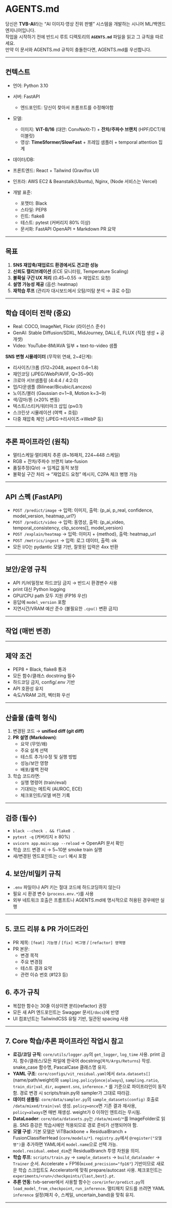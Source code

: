 # AGENTS.md

당신은 **TVB-AI**라는 “AI 이미지·영상 진위 판별” 시스템을 개발하는 시니어 ML/백엔드 엔지니어입니다.  
작업을 시작하기 전에 반드시 루트 디렉토리의 **`AGENTS.md`** 파일을 읽고 그 규칙을 따르세요.  
만약 이 문서와 AGENTS.md 규칙이 충돌한다면, AGENTS.md를 우선합니다.
    
---

## 컨텍스트
- 언어: Python 3.10
- 서버: FastAPI
  - 엔드포인트: 당신이 찾아서 프롬프트를 수정해야함
- 모델:
  - 이미지: **ViT-B/16** (대안: ConvNeXt-T) + **잔차/주파수 브랜치** (HPF/DCT/웨이블릿)
  - 영상: **TimeSformer/SlowFast** + 프레임 샘플러 + temporal attention 집계
- 데이터/DB:
  
- 프론트엔드: React + Tailwind (Gravifox UI)
- 인프라: AWS EC2 & Beanstalk(Ubuntu), Nginx, (Node 서비스는 Vercel)
- 개발 표준:
  - 포맷터: Black
  - 스타일: PEP8
  - 린트: flake8
  - 테스트: pytest (커버리지 80% 이상)
  - 문서화: FastAPI OpenAPI + Markdown PR 요약
---

## 목표
1. **SNS 재압축/재업로드 환경에서도 견고한 성능**
2. **신뢰도 캘리브레이션** (ECE 모니터링, Temperature Scaling)
3. **불확실 구간 UX 처리** (0.45~0.55 → 재업로드 요청)
4. **설명 가능성 제공** (옵션: heatmap)
5. **재학습 루프** (관리자 대시보드에서 오탐/미탐 분석 → 큐로 수집)

---

## 학습 데이터 전략 (중요)
- Real: COCO, ImageNet, Flickr (라이선스 준수)
- GenAI: Stable Diffusion/SDXL, MidJourney, DALL·E, FLUX (직접 생성 + 공개셋)
- Video: YouTube-8M/AVA 일부 + text-to-video 샘플

**SNS 변형 시뮬레이터** (무작위 연쇄, 2~4단계):
- 리사이즈/크롭 (512~2048, aspect 0.6~1.8)
- 재인코딩 (JPEG/WebP/AVIF, Q=35~90)
- 크로마 서브샘플링 (4:4:4 / 4:2:0)
- 업/다운샘플 (Bilinear/Bicubic/Lanczos)
- 노이즈/블러 (Gaussian σ=1~8, Motion k=3~9)
- 색/감마/톤 (±20% 변동)
- 텍스트/스티커/워터마크 삽입 (p≈0.1)
- 스크린샷 시뮬레이션 (여백 + 흐림)
- 다중 재압축 체인 (JPEG→리사이즈→WebP 등)

---

## 추론 파이프라인 (원칙)
- 멀티스케일·멀티패치 추론 (8~16패치, 224~448 스케일)
- RGB + 잔차/주파수 브랜치 late-fusion
- 품질추정(Q/σ) → 임계값 동적 보정
- 불확실 구간 처리 → “재업로드 요청” 메시지, C2PA 체크 병행 가능

---

## API 스펙 (FastAPI)
- `POST /predict/image` → 입력: 이미지, 출력: {p_ai, p_real, confidence, model_version, heatmap_url?}
- `POST /predict/video` → 입력: 동영상, 출력: {p_ai_video, temporal_consistency, clip_scores[], model_version}
- `POST /explain/heatmap` → 입력: 이미지 + {method}, 출력: heatmap_url
- `POST /metrics/ingest` → 입력: 로그 데이터, 출력: ok
- 모든 I/O는 pydantic 모델 기반, 잘못된 입력은 4xx 반환

---

## 보안/운영 규칙
- API 키/비밀정보 하드코딩 금지 → 반드시 환경변수 사용
- print 대신 Python logging
- GPU/CPU path 모두 지원 (FP16 우선)
- 응답에 `model_version` 포함
- 지연시간/VRAM 예산 준수 (불필요한 `.cpu()` 변환 금지)

---

## 작업 (매번 변경)

---
## 제약 조건
- PEP8 + Black, flake8 통과
- 모든 함수/클래스 docstring 필수
- 하드코딩 금지, config/.env 기반
- API 호환성 유지
- 속도/VRAM 고려, 벡터화 우선

---

## 산출물 (출력 형식)
1. 변경된 코드 → **unified diff (git diff)**
2. **PR 설명 (Markdown)**:
   - 요약 (무엇/왜)
   - 주요 설계 선택
   - 테스트 추가/수정 및 실행 방법
   - 성능/보안 영향
   - 배포/롤백 전략
3. 학습 코드라면:
   - 실행 명령어 (train/eval)
   - 기대되는 메트릭 (AUROC, ECE)
   - 체크포인트/모델 버전 기록

---


## 검증 (필수)
- `black --check . && flake8 .`
- `pytest -q` (커버리지 ≥ 80%)
- `uvicorn app.main:app --reload` → OpenAPI 문서 확인
- 학습 코드 변경 시 → 5~10분 smoke train 실행
- 새/변경된 엔드포인트는 `curl` 예시 포함


## 4. 보안/비밀키 규칙
- `.env` 파일이나 API 키는 절대 코드에 하드코딩하지 않는다
- 필요 시 환경 변수 (`process.env.*`)를 사용
- 외부 네트워크 호출은 프롬프트나 AGENTS.md에 명시적으로 허용된 경우에만 실행

---

## 5. 코드 리뷰 & PR 가이드라인
- PR 제목: `[feat] 기능명` / `[fix] 버그명` / `[refactor] 영역명`
- PR 본문:
  - 변경 목적
  - 주요 변경점
  - 테스트 결과 요약
  - 관련 이슈 번호 (#123 등)


## 6. 추가 규칙
- 복잡한 함수는 30줄 이상이면 분리(refactor) 권장
- 모든 새 API 엔드포인트는 Swagger 문서(`/docs`)에 반영
- UI 컴포넌트는 TailwindCSS 유틸 기반, 일관된 spacing 사용

---

## 7. Core 학습/추론 파이프라인 작업시 참고
- **로깅/코딩 규칙**: `core/utils/logger.py`의 `get_logger`, `log_time` 사용. print 금지. 함수/클래스/모든 파일에 한국어 docstring(`목적/Args/Returns`) 작성. snake_case 함수명, PascalCase 클래스명 유지.
- **YAML 구조**: `core/configs/vit_residual.yaml`에서 `data.datasets[]` (name/path/weight)와 `sampling.policy`(`once|always`), `sampling.ratio`, `train_dir|val_dir`, `augment.sns`, `inference.*` 를 기준으로 파이프라인이 동작함. 경로 변경 시 scripts/train.py와 sampler가 그대로 따라감.
- **데이터 샘플링**: `core/data/sampler.py`의 `sample_datasets(config)` 호출로 `/data/mixed/train|val` 생성. `policy=once`면 기존 결과 재사용, `policy=always`면 매번 재생성. weight가 0 이하인 엔트리는 무시됨.
- **DataLoader**: `core/data/datasets.py`는 `/data/mixed/*`를 ImageFolder로 읽음. SNS 증강은 학습시에만 적용되므로 경로 준비가 선행되어야 함.
- **모델 구성**: 기본 모델은 ViTBackbone + ResidualBranch + FusionClassifierHead (`core/models/*`). `registry.py`에서 `@register("모델명")`을 추가하면 YAML에서 `model.name`으로 선택 가능. `model.residual.embed_dim`은 ResidualBranch 투영 차원을 의미.
- **학습 루프**: `scripts/train.py` → `sample_datasets` → `build_dataloader` → `Trainer` 순서. Accelerate + FP16(`mixed_precision="fp16"`) 기반이므로 새로운 학습 스크립트도 Accelerator에 맞춰 prepare/autocast 사용. 체크포인트는 `experiments/<run>/checkpoints/{last,best}.pt`.
- **추론 연동**: tvb-server에서 사용할 함수는 `core/infer/predict.py`의 `load_model_from_checkpoint`, `run_inference`. 멀티패치 모드를 쓰려면 YAML `inference` 설정(패치 수, 스케일, uncertain_band)을 맞춰 유지.

---
